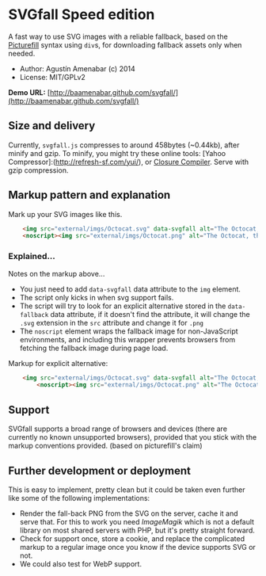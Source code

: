 # SVGfall Speed edition

A fast way to use SVG images with a reliable fallback, based on the [Picturefill](https://github.com/scottjehl/picturefill/) syntax using `div`s, for downloading fallback assets only when needed.

* Author: Agustín Amenabar (c) 2014
* License: MIT/GPLv2

**Demo URL:** [http://baamenabar.github.com/svgfall/](http://baamenabar.github.com/svgfall/)

## Size and delivery

Currently, `svgfall.js` compresses to around 458bytes (~0.44kb), after minify and gzip. To minify, you might try these online tools: [Yahoo Compressor]:(http://refresh-sf.com/yui/), or [Closure Compiler](http://closure-compiler.appspot.com/home). Serve with gzip compression.

## Markup pattern and explanation

Mark up your SVG images like this. 

```html
	<img src="external/imgs/Octocat.svg" data-svgfall alt="The Octocat, the Github mascot">
	<noscript><img src="external/imgs/Octocat.png" alt="The Octocat, the Github mascot"></noscript>
```

### Explained...

Notes on the markup above...

* You just need to add `data-svgfall` data attribute to the `img` element.
* The script only kicks in when svg support fails.
* The script will try to look for an explicit alternative stored in the `data-fallback` data attribute, if it doesn't find the attribute, it will change the `.svg` extension in the `src` attribute and change it for `.png` 
* The `noscript` element wraps the fallback image for non-JavaScript environments, and including this wrapper prevents browsers from fetching the fallback image during page load. 

Markup for explicit alternative:

```html
	<img src="external/imgs/Octocat.svg" data-svgfall alt="The Octocat, the Github mascot" data-fallback="external/imgs/Octocat.jpg">
		<noscript><img src="external/imgs/Octocat.png" alt="The Octocat, the Github mascot"></noscript>
```

## Support

SVGfall supports a broad range of browsers and devices (there are currently no known unsupported browsers), provided that you stick with the markup conventions provided. (based on picturefill's claim)

## Further development or deployment

This is easy to implement, pretty clean but it could be taken even further like some of the following implementations:

* Render the fall-back PNG from the SVG on the server, cache it and serve that. For this to work you need *ImageMagik* which is not a default library on most shared servers with PHP, but it's pretty straight forward.
* Check for support once, store a cookie, and replace the complicated markup to a regular image once you know if the device supports SVG or not.
* We could also test for WebP support.
